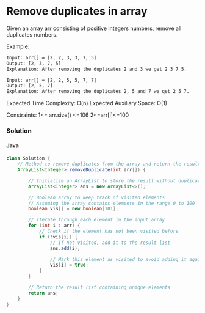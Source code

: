 # Remove duplicates in array

Given an array arr consisting of positive integers numbers, remove all duplicates numbers.

Example:

```bash
Input: arr[] = [2, 2, 3, 3, 7, 5]
Output: [2, 3, 7, 5]
Explanation: After removing the duplicates 2 and 3 we get 2 3 7 5.
```

```bash
Input: arr[] = [2, 2, 5, 5, 7, 7]
Output: [2, 5, 7]
Explanation: After removing the duplicates 2, 5 and 7 we get 2 5 7.
```

Expected Time Complexity: O(n)
Expected Auxiliary Space: O(1)

Constraints:
1<= arr.size() <=106
2<=arr[i]<=100

### Solution

#### Java

```java
class Solution {
    // Method to remove duplicates from the array and return the result in an ArrayList
    ArrayList<Integer> removeDuplicate(int arr[]) {

        // Initialize an ArrayList to store the result without duplicates
        ArrayList<Integer> ans = new ArrayList<>();

        // Boolean array to keep track of visited elements
        // Assuming the array contains elements in the range 0 to 100
        boolean vis[] = new boolean[101];

        // Iterate through each element in the input array
        for (int i : arr) {
            // Check if the element has not been visited before
            if (!vis[i]) {
                // If not visited, add it to the result list
                ans.add(i);

                // Mark this element as visited to avoid adding it again
                vis[i] = true;
            }
        }

        // Return the result list containing unique elements
        return ans;
    }
}
```
